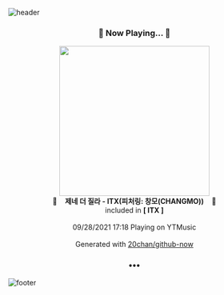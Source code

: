 ![header](https://capsule-render.vercel.app/api?type=wave&height=170&section=header&text=Hi.%20I'm%20SHIFT&fontColor=090707&fontAlignX=45&fontAlignY=65&fontSize=100)

<h3 align="center">🎵 Now Playing... 🎵</h3>
<p align="center">
  <a href="https://music.youtube.com/watch?v=oC8dVkqHMGI">
    <img width="300" src="https://lh3.googleusercontent.com/X50xtI-Ku0aLC5QkYHRwnjGHcV4yCXiAb76YJzegaTxK7XB97x-zJoxk34Wz4FMnLcFbtTSIRbxxwDSz">
  </a>
  <br>
  🎵&nbsp&nbsp&nbsp <b>제네 더 질라 - ITX(피처링: 창모(CHANGMO))</b> &nbsp&nbsp&nbsp🎵
  <br>
  included in <b>[ ITX ]</b>
  
  <br />
  <br />
  09/28/2021 17:18 Playing on YTMusic
  <br />
  <br />
  Generated with <a href="https://github.com/20chan/github-now">20chan/github-now</a>
</p>

<h3 align="center">•••</h3>

![footer](https://capsule-render.vercel.app/api?type=wave&height=150&section=footer)
